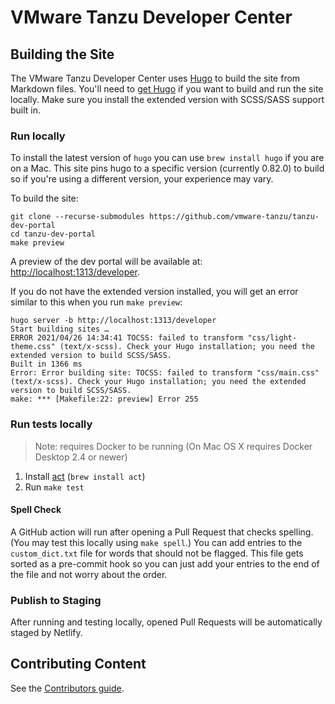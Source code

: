 # VMware Tanzu Developer Center

## Building the Site

The VMware Tanzu Developer Center uses [Hugo](https://gohugo.io/) to build the site from Markdown files. You'll need to [get Hugo](https://gohugo.io/getting-started/installing/) if you want to build and run the site locally. Make sure you install the extended version with SCSS/SASS support built in.

### Run locally

To install the latest version of `hugo` you can use `brew install hugo` if you are on a Mac. This site pins hugo to a specific version (currently 0.82.0) to build so if you're using a different version, your experience may vary.

To build the site:

```
git clone --recurse-submodules https://github.com/vmware-tanzu/tanzu-dev-portal
cd tanzu-dev-portal
make preview
```

A preview of the dev portal will be available at: [http://localhost:1313/developer](http://localhost:1313/developer).

If you do not have the extended version installed, you will get an error similar to this when you run `make preview`:

```
hugo server -b http://localhost:1313/developer
Start building sites …
ERROR 2021/04/26 14:34:41 TOCSS: failed to transform "css/light-theme.css" (text/x-scss). Check your Hugo installation; you need the extended version to build SCSS/SASS.
Built in 1366 ms
Error: Error building site: TOCSS: failed to transform "css/main.css" (text/x-scss). Check your Hugo installation; you need the extended version to build SCSS/SASS.
make: *** [Makefile:22: preview] Error 255
```

### Run tests locally

> Note: requires Docker to be running (On Mac OS X requires Docker Desktop 2.4 or newer)

1. Install [act](https://github.com/nektos/act#installation) (`brew install act`)
2. Run `make test`

#### Spell Check

A GitHub action will run after opening a Pull Request that checks spelling. (You may test this locally using `make spell`.) You can add entries to the `custom_dict.txt` file for words that should not be flagged. This file gets sorted as a pre-commit hook so you can just add your entries to the end of the file and not worry about the order.

### Publish to Staging

After running and testing locally, opened Pull Requests will be automatically staged by Netlify.

## Contributing Content

See the [Contributors guide](CONTRIBUTING.md).

